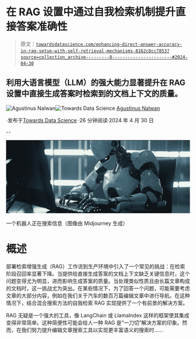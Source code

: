 # 在 RAG 设置中通过自我检索机制提升直接答案准确性

> 原文：[`towardsdatascience.com/enhancing-direct-answer-accuracy-in-rag-setup-with-self-retrieval-mechanisms-8162c8cc7853?source=collection_archive---------8-----------------------#2024-04-30`](https://towardsdatascience.com/enhancing-direct-answer-accuracy-in-rag-setup-with-self-retrieval-mechanisms-8162c8cc7853?source=collection_archive---------8-----------------------#2024-04-30)

## 利用大语言模型（LLM）的强大能力显著提升在 RAG 设置中直接生成答案时检索到的文档上下文的质量。

[](https://agustinus-nalwan.medium.com/?source=post_page---byline--8162c8cc7853--------------------------------)![Agustinus Nalwan](https://agustinus-nalwan.medium.com/?source=post_page---byline--8162c8cc7853--------------------------------)[](https://towardsdatascience.com/?source=post_page---byline--8162c8cc7853--------------------------------)![Towards Data Science](https://towardsdatascience.com/?source=post_page---byline--8162c8cc7853--------------------------------) [Agustinus Nalwan](https://agustinus-nalwan.medium.com/?source=post_page---byline--8162c8cc7853--------------------------------)

·发布于[Towards Data Science](https://towardsdatascience.com/?source=post_page---byline--8162c8cc7853--------------------------------) ·26 分钟阅读·2024 年 4 月 30 日

--

![](img/53adc4aba888bcd3262f20d540412a12.png)

一个机器人正在搜索信息（图像由 Midjourney 生成）

# 概述

部署检索增强生成（RAG）工作流到生产环境中引入了一个常见的挑战：在检索阶段召回率显著下降。当提供给直接生成答案的文档上下文缺乏关键信息时，这个问题变得尤为明显，进而影响生成答案的质量。当处理类似性质且由长篇文章构成的文档时，这一挑战尤为突出。在某些情况下，为了回答一个问题，可能需要考虑文章的大部分内容，例如在我们关于汽车的数百万篇编辑文章中进行导航。在这种情况下，结合混合搜索方法的自我检索 RAG 实现提供了一个有前景的解决方案。

RAG 无疑是一个强大的工具，像 LangChain 或 LlamaIndex 这样的框架使其集成变得非常简单。这种简便性可能会给人一种 RAG 是“一刀切”解决方案的印象。然而，在我们努力提升编辑文章搜索工具以实现更丰富语义的搜索时……
